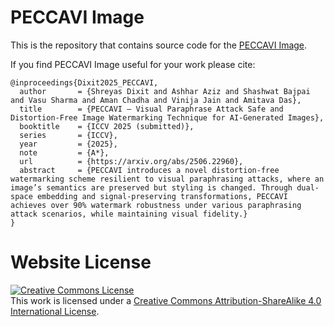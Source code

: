 # PECCAVI Image

This is the repository that contains source code for the [PECCAVI Image](https://pragyaai.github.io/PECCAVI/).

If you find PECCAVI Image useful for your work please cite:
```
@inproceedings{Dixit2025_PECCAVI,
  author       = {Shreyas Dixit and Ashhar Aziz and Shashwat Bajpai and Vasu Sharma and Aman Chadha and Vinija Jain and Amitava Das},
  title        = {PECCAVI – Visual Paraphrase Attack Safe and Distortion-Free Image Watermarking Technique for AI-Generated Images},
  booktitle    = {ICCV 2025 (submitted)},
  series       = {ICCV},
  year         = {2025},
  note         = {A*},
  url          = {https://arxiv.org/abs/2506.22960},
  abstract     = {PECCAVI introduces a novel distortion-free watermarking scheme resilient to visual paraphrasing attacks, where an image’s semantics are preserved but styling is changed. Through dual-space embedding and signal-preserving transformations, PECCAVI achieves over 90% watermark robustness under various paraphrasing attack scenarios, while maintaining visual fidelity.}
}
```

# Website License
<a rel="license" href="http://creativecommons.org/licenses/by-sa/4.0/"><img alt="Creative Commons License" style="border-width:0" src="https://i.creativecommons.org/l/by-sa/4.0/88x31.png" /></a><br />This work is licensed under a <a rel="license" href="http://creativecommons.org/licenses/by-sa/4.0/">Creative Commons Attribution-ShareAlike 4.0 International License</a>.
